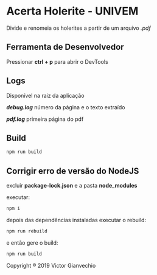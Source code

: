 # Acerta Holerite - UNIVEM

Divide e renomeia os holerites a partir de um arquivo _.pdf_

## Ferramenta de Desenvolvedor

Pressionar **ctrl + p** para abrir o DevTools

## Logs

Disponível na raiz da aplicação

**_debug.log_** número da página e o texto extraído

**_pdf.log_** primeira página do pdf

## Build

```sh
npm run build
```

## Corrigir erro de versão do NodeJS

excluir **package-lock.json** e a pasta **node_modules**

executar:

```sh
npm i
```

depois das dependências instaladas executar o rebuild:

```sh
npm run rebuild
```

e então gere o build:

```sh
npm run build
```

Copyright ® 2019 Victor Gianvechio
